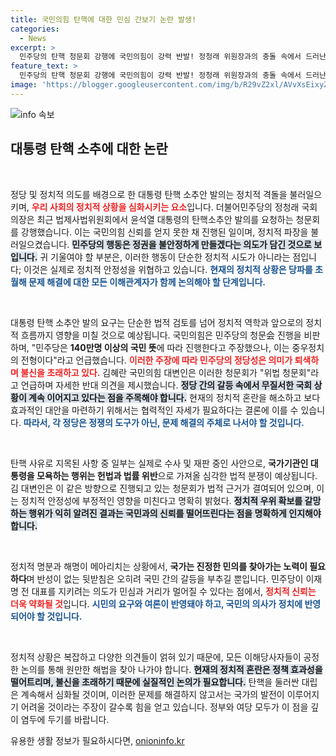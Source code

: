 ```yaml
---
title: 국민의힘 탄핵에 대한 민심 간보기 논란 발생!
categories:
  - News
excerpt: >
  민주당의 탄핵 청문회 강행에 국민의힘이 강력 반발! 정청래 위원장과의 충돌 속에서 드러난 정치적 갈등과 혼란의 실상. 한 치의 양보도 없는 여야 대치 속, 진정한 민심은 어디로? 클릭하고 싶게 만드는 정치 전쟁의 한복판에 당신을 초대합니다!
feature_text: >
  민주당의 탄핵 청문회 강행에 국민의힘이 강력 반발! 정청래 위원장과의 충돌 속에서 드러난 정치적 갈등과 혼란의 실상. 한 치의 양보도 없는 여야 대치 속, 진정한 민심은 어디로? 클릭하고 싶게 만드는 정치 전쟁의 한복판에 당신을 초대합니다!
image: 'https://blogger.googleusercontent.com/img/b/R29vZ2xl/AVvXsEixyZcFfHzMRdzZMjFBmAUKJYCLCGyLL1o632UiGVXcaFdKo_bkvkuCioo0uUKlGfBVcT3P84aROyZIXSBEx3Aw5nCQ3pTgDom1WDC4m8eifvWiAmWEEVb4x6G_l8C0QH225ldMjyaFvpxGEBGNO37VmDTDMHGhJPq73UglMfDca1-0aw/s1600/blogspot.png'
---
```


<p><img src="https://blogger.googleusercontent.com/img/b/R29vZ2xl/AVvXsEixyZcFfHzMRdzZMjFBmAUKJYCLCGyLL1o632UiGVXcaFdKo_bkvkuCioo0uUKlGfBVcT3P84aROyZIXSBEx3Aw5nCQ3pTgDom1WDC4m8eifvWiAmWEEVb4x6G_l8C0QH225ldMjyaFvpxGEBGNO37VmDTDMHGhJPq73UglMfDca1-0aw/s1600/blogspot.png" alt="info 속보" /></p>

<h2 data-ke-size="size26">대통령 탄핵 소추에 대한 논란</h2>

<p data-ke-size="size16">&nbsp;</p>

<p>정당 및 정치적 의도를 배경으로 한 대통령 탄핵 소추안 발의는 정치적 격돌을 불러일으키며, <b><span style="color: #ee2323;">우리 사회의 정치적 상황을 심화시키는 요소</span></b>입니다. 더불어민주당의 정청래 국회의장은 최근 법제사법위원회에서 윤석열 대통령의 탄핵소추안 발의를 요청하는 청문회를 강행했습니다. 이는 국민의힘 신뢰를 얻지 못한 채 진행된 일이며, 정치적 파장을 불러일으켰습니다. <b><span style="background-color: #21538527;">민주당의 행동은 정권을 불안정하게 만들겠다는 의도가 담긴 것으로 보입니다.</span></b> 귀 기울여야 할 부분은, 이러한 행동이 단순한 정치적 시도가 아니라는 점입니다; 이것은 실제로 정치적 안정성을 위협하고 있습니다. <b><span style="color: #1a5490;">현재의 정치적 상황은 당파를 초월해 문제 해결에 대한 모든 이해관계자가 함께 논의해야 할 단계입니다.</span></b></p>

<p data-ke-size="size16">&nbsp;</p>

<p>대통령 탄핵 소추안 발의 요구는 단순한 법적 검토를 넘어 정치적 역학과 앞으로의 정치적 흐름까지 영향을 미칠 것으로 예상됩니다. 국민의힘은 민주당의 청문会 진행을 비판하며, "민주당은 <b>140만명 이상의 국민 뜻</b>에 따라 진행한다고 주장했으나, 이는 중우정치의 전형이다"라고 언급했습니다. <b><span style="color: #ee2323;">이러한 주장에 따라 민주당의 정당성은 의미가 퇴색하며 불신을 초래하고 있다.</span></b> 김혜란 국민의힘 대변인은 이러한 청문회가 "위법 청문회"라고 언급하며 자세한 반대 의견을 제시했습니다. <b><span style="background-color: #21538527;">정당 간의 갈등 속에서 무질서한 국회 상황이 계속 이어지고 있다는 점을 주목해야 합니다.</span></b> 현재의 정치적 혼란을 해소하고 보다 효과적인 대안을 마련하기 위해서는 협력적인 자세가 필요하다는 결론에 이를 수 있습니다. <b><span style="color: #1a5490;">따라서, 각 정당은 정쟁의 도구가 아닌, 문제 해결의 주체로 나서야 할 것입니다.</span></b></p>

<p data-ke-size="size16">&nbsp;</p>

<p>탄핵 사유로 지목된 사항 중 일부는 실제로 수사 및 재판 중인 사안으로, <b>국가기관인 대통령을 모욕하는 행위는 헌법과 법률 위반</b>으로 가져올 심각한 법적 분쟁이 예상됩니다. 김 대변인은 이 같은 방향으로 진행되고 있는 청문회가 법적 근거가 결여되어 있으며, 이는 정치적 안정성에 부정적인 영향을 미친다고 명확히 밝혔다. <b><span style="background-color: #21538527;">정치적 우위 확보를 갈망하는 행위가 익히 알려진 결과는 국민과의 신뢰를 떨어뜨린다는 점을 명확하게 인지해야 합니다.</span></b> </p>

<p data-ke-size="size16">&nbsp;</p>

<p>정치적 명분과 해명이 메아리치는 상황에서, <b>국가는 진정한 민의를 찾아가는 노력이 필요하다</b>며 반성이 없는 뒷받침은 오히려 국민 간의 갈등을 부추길 뿐입니다. 민주당이 이재명 전 대표를 지키려는 의도가 민심과 거리가 멀어질 수 있다는 점에서, <b><span style="color: #ee2323;">정치적 신뢰는 더욱 약화될 것</span></b>입니다. <b><span style="color: #1a5490;">시민의 요구와 여론이 반영돼야 하고, 국민의 의사가 정치에 반영되어야 할 것입니다.</span></b></p>

<p data-ke-size="size16">&nbsp;</p>

<p>정치적 상황은 복잡하고 다양한 의견들이 얽혀 있기 때문에, 모든 이해당사자들이 공정한 논의를 통해 원만한 해법을 찾아 나가야 합니다. <b><span style="background-color: #21538527;">현재의 정치적 혼란은 정책 효과성을 떨어트리며, 불신을 초래하기 때문에 실질적인 논의가 필요합니다.</span></b> 탄핵을 둘러싼 대립은 계속해서 심화될 것이며, 이러한 문제를 해결하지 않고서는 국가의 발전이 이루어지기 어려울 것이라는 주장이 갈수록 힘을 얻고 있습니다. 정부와 여당 모두가 이 점을 깊이 염두에 두기를 바랍니다.</p>
유용한 생활 정보가 필요하시다면, <a href="https://onioninfo.kr" rel="dofollow">onioninfo.kr</a>


